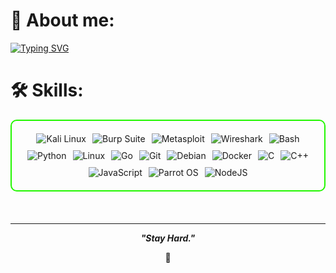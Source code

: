 # 👋 About me:
[![Typing SVG](https://readme-typing-svg.demolab.com?font=Fira+Code&duration=300&pause=500&color=39FF14&multiline=true&repeat=false&width=1100&height=530&lines=M4nu%40workspace+%3E+sqlmap+-u+%22https%3A%2F%2Fm4nu.gitbook.io%2Fm4nu.php%3Fid%3D1%22+--dump-all+--batch;+;%5B08%3A08%3A17%5D+%5BINFO%5D+starting+%40+08%3A08%3A17+%2F2025-05-02%2F;%5B08%3A08%3A17%5D+%5BINFO%5D+testing+connection+to+the+target+URL;%5B08%3A08%3A18%5D+%5BCRITICAL%5D+heuristics+detected+WAF%2FIPS;%5B08%3A08%3A18%5D+%5BINFO%5D+target+URL+content+is+stable;%5B08%3A08%3A18%5D+%5BINFO%5D+testing+if+URI+parameter+is+dynamic;%5B08%3A08%3A18%5D+%5BINFO%5D+parameter+appears+to+be+injectable;%5B%2B%5D+the+back-end+DBMS+is+Oracle;%E3%85%A4%E3%85%A4%E3%85%A4%5B1%5D+m4nusterm1nd;+%5B*%5D+fetching+tables+from+'m4nusterm1nd'...;%5B*%5D+extracting+table%3A+'about_me';+%5B%2B%5D+retrieved%3A+%7B;%E3%85%A4%E3%85%A4%E3%85%A4%22work%22%3A+%22%F0%9F%92%BB+Red+Team+Operator+at+BeeHackers%22%2C;%E3%85%A4%E3%85%A4%E3%85%A4%22learning%22%3A+%22%F0%9F%8C%B1+Continuous+training+in+cybersecurity+and+ethical+hacking%22%2C;%E3%85%A4%E3%85%A4%E3%85%A4%22dev%22%3A+%22%F0%9F%9B%A0+Developer+of+offensive+security+tools%22%2C;%E3%85%A4%E3%85%A4%E3%85%A4%22focus%22%3A+%22%F0%9F%92%AC+CVE+and+zero-day+hunter%22%2C;%E3%85%A4%E3%85%A4%E3%85%A4%22certs%22%3A+%22%F0%9F%93%9C+OSCP%2B%2C+OSWP%2C+eCPPTv3%2C+eJPTv2%2C+CWP%2C+KLCP%22;%7D;+;%5B*%5D+fetched+data+logged+to+text+files+under%3A+'%2Fhome%2Fmanuel%2F.sqlmap%2Foutput%2Fm4nu.gitbook.io)](https://git.io/typing-svg)
# 🛠️ Skills: 

<div style="border: 2px solid #22F700; border-radius: 10px; padding: 20px; margin-bottom: 20px;">
  <div align="left" style="display: flex; flex-wrap: wrap; justify-content: center; gap: 10px;">
      <img src="https://img.shields.io/badge/Kali_Linux-557C94?style=for-the-badge&logo=kali-linux&color=000000" alt="Kali Linux" />
      <img src="https://img.shields.io/badge/Burp_Suite-FF6633?style=for-the-badge&logo=burp-suite&color=000000" alt="Burp Suite" />
      <img src="https://img.shields.io/badge/Metasploit-008C8C?style=for-the-badge&logo=metasploit&color=000000" alt="Metasploit" />
      <img src="https://img.shields.io/badge/Wireshark-009639?style=for-the-badge&logo=wireshark&color=000000" alt="Wireshark" />
      <img src="https://img.shields.io/badge/Bash-4EAA25?style=for-the-badge&logo=gnu-bash&color=000000" alt="Bash" />
      <img src="https://img.shields.io/badge/Python-3776AB?style=for-the-badge&logo=python&color=000000" alt="Python" />
      <img src="https://img.shields.io/badge/Linux-FCC624?style=for-the-badge&logo=linux&color=000000" alt="Linux" />
      <img src="https://img.shields.io/badge/Go-00ADD8?style=for-the-badge&logo=go&color=000000" alt="Go" />
      <img src="https://img.shields.io/badge/Git-F05032?style=for-the-badge&logo=git&color=000000" alt="Git" />
      <img src="https://img.shields.io/badge/Debian-D70A53?style=for-the-badge&logo=debian&color=000000" alt="Debian" />
      <img src="https://img.shields.io/badge/Docker-2496ED?style=for-the-badge&logo=docker&color=000000" alt="Docker" />
      <img src="https://img.shields.io/badge/C-00599C?style=for-the-badge&logo=c&color=000000" alt="C" />
      <img src="https://img.shields.io/badge/C%2B%2B-F34B7F?style=for-the-badge&logo=c%2B%2B&color=000000" alt="C++" />
      <img src="https://img.shields.io/badge/JavaScript-F7DF1E?style=for-the-badge&logo=javascript&color=000000" alt="JavaScript" />
      <img src="https://img.shields.io/badge/Parrot_OS-2E8E8F?style=for-the-badge&logo=parrot&color=000000" alt="Parrot OS" />
      <img src="https://img.shields.io/badge/Node.js-8CC84C?style=for-the-badge&logo=node.js&color=000000" alt="NodeJS" />
  </div>
</div>

<br>

---

<p align="center">
  <b><i>"Stay Hard."</i></b>
</p>
<p align="center">
<a>🌱</a>
</p>
